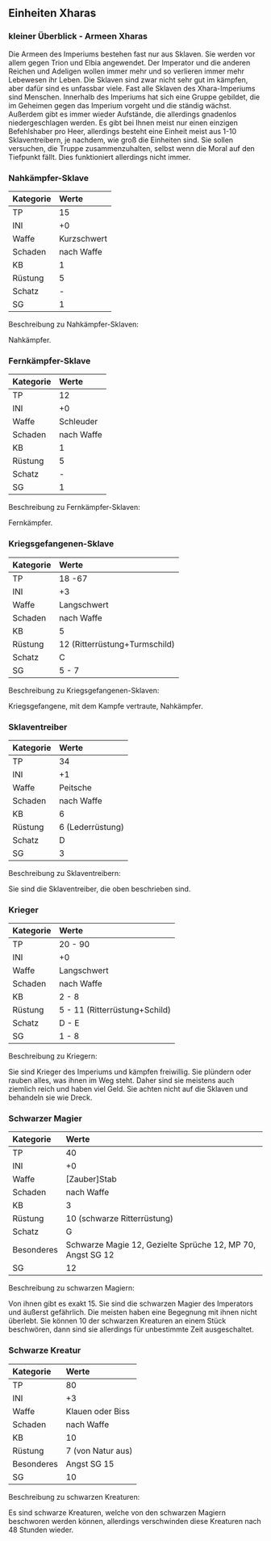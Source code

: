 ## Einheiten Xharas

### kleiner Überblick - Armeen Xharas

Die Armeen des Imperiums bestehen fast nur aus Sklaven. Sie werden vor allem gegen Trion und Elbia angewendet. Der Imperator und die anderen Reichen und Adeligen wollen immer mehr und so verlieren immer mehr Lebewesen ihr Leben. Die Sklaven sind zwar nicht sehr gut im kämpfen, aber dafür sind es unfassbar viele. Fast alle Sklaven des Xhara-Imperiums sind Menschen. Innerhalb des Imperiums hat sich eine Gruppe gebildet, die im Geheimen gegen das Imperium vorgeht und die ständig wächst. Außerdem gibt es immer wieder Aufstände, die allerdings gnadenlos niedergeschlagen werden. Es gibt bei Ihnen meist nur einen einzigen Befehlshaber pro Heer, allerdings besteht eine Einheit meist aus 1-10 Sklaventreibern, je nachdem, wie groß die Einheiten sind. Sie sollen versuchen, die Truppe zusammenzuhalten, selbst wenn die Moral auf den Tiefpunkt fällt. Dies funktioniert allerdings nicht immer.

### Nahkämpfer-Sklave

| Kategorie | Werte |
| :--- | :--- |
| TP | 15 |
| INI | +0 |
| Waffe | Kurzschwert |
| Schaden | nach Waffe |
| KB | 1 |
| Rüstung | 5 |
| Schatz | - |
| SG | 1 |

Beschreibung zu Nahkämpfer-Sklaven:

Nahkämpfer.

### Fernkämpfer-Sklave

| Kategorie | Werte |
| :--- | :--- |
| TP | 12 |
| INI | +0 |
| Waffe | Schleuder |
| Schaden | nach Waffe |
| KB | 1 |
| Rüstung | 5 |
| Schatz | - |
| SG | 1 |

Beschreibung zu Fernkämpfer-Sklaven:

Fernkämpfer.

### Kriegsgefangenen-Sklave

| Kategorie | Werte |
| :--- | :--- |
| TP | 18 -67 |
| INI | +3 |
| Waffe | Langschwert |
| Schaden | nach Waffe |
| KB | 5 |
| Rüstung | 12 \(Ritterrüstung+Turmschild\) |
| Schatz | C |
| SG | 5 - 7 |

Beschreibung zu Kriegsgefangenen-Sklaven:

Kriegsgefangene, mit dem Kampfe vertraute, Nahkämpfer.

### Sklaventreiber

| Kategorie | Werte |
| :--- | :--- |
| TP | 34 |
| INI | +1 |
| Waffe | Peitsche |
| Schaden | nach Waffe |
| KB | 6 |
| Rüstung | 6 \(Lederrüstung\) |
| Schatz | D |
| SG | 3 |

Beschreibung zu Sklaventreibern:

Sie sind die Sklaventreiber, die oben beschrieben sind.

### Krieger

| Kategorie | Werte |
| :--- | :--- |
| TP | 20 - 90 |
| INI | +0 |
| Waffe | Langschwert |
| Schaden | nach Waffe |
| KB | 2 - 8 |
| Rüstung | 5 - 11 \(Ritterrüstung+Schild\) |
| Schatz | D - E |
| SG | 1 - 8 |

Beschreibung zu Kriegern:

Sie sind Krieger des Imperiums und kämpfen freiwillig. Sie plündern oder rauben alles, was ihnen im Weg steht. Daher sind sie meistens auch ziemlich reich und haben viel Geld. Sie achten nicht auf die Sklaven und behandeln sie wie Dreck.

### Schwarzer Magier

| Kategorie | Werte |
| :--- | :--- |
| TP | 40 |
| INI | +0 |
| Waffe | \[Zauber\]Stab |
| Schaden | nach Waffe |
| KB | 3 |
| Rüstung | 10 \(schwarze Ritterrüstung\) |
| Schatz | G |
| Besonderes | Schwarze Magie 12, Gezielte Sprüche 12, MP 70, Angst SG 12 |
| SG | 12 |

Beschreibung zu schwarzen Magiern:

Von ihnen gibt es exakt 15. Sie sind die schwarzen Magier des Imperators und äußerst gefährlich. Die meisten haben eine Begegnung mit ihnen nicht überlebt. Sie können 10 der schwarzen Kreaturen an einem Stück beschwören, dann sind sie allerdings für unbestimmte Zeit ausgeschaltet.

### Schwarze Kreatur

| Kategorie | Werte |
| :--- | :--- |
| TP | 80 |
| INI | +3 |
| Waffe | Klauen oder Biss |
| Schaden | nach Waffe |
| KB | 10 |
| Rüstung | 7 \(von Natur aus\) |
| Besonderes | Angst SG 15 |
| SG | 10 |

Beschreibung zu schwarzen Kreaturen:

Es sind schwarze Kreaturen, welche von den schwarzen Magiern beschworen werden können, allerdings verschwinden diese Kreaturen nach 48 Stunden wieder.
